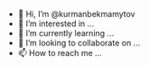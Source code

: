 - 👋 Hi, I’m @kurmanbekmamytov
- 👀 I’m interested in ...
- 🌱 I’m currently learning ...
- 💞️ I’m looking to collaborate on ...
- 📫 How to reach me ...

<!---
kurmanbekmamytov/kurmanbekmamytov is a ✨ special ✨ repository because its `README.md` (this file) appears on your GitHub profile.
You can click the Preview link to take a look at your changes.
--->
